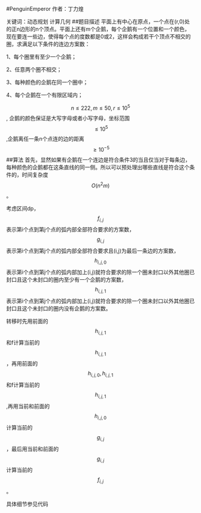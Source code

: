 #PenguinEmperor
作者：丁力煌

关键词：动态规划 计算几何
##题目描述
平面上有中心在原点，一个点在(r,0)处的正n边形的n个顶点。平面上还有m个企鹅，每个企鹅有一个位置和一个颜色，现在要连一些边，使得每个点的度数都是0或2，这样会构成若干个顶点不相交的圈，求满足以下条件的连边方案数：

1、每个圈里有至少一个企鹅；

2、任意两个圈不相交；

3、每种颜色的企鹅在同一个圈中；

4、每个企鹅在一个有限区域内；

$$n\leq222,m\leq50,r\leq10^5$$,
企鹅的颜色保证是大写字母或者小写字母，坐标范围$$\leq10^5$$,企鹅离任一条n个点连的边的距离$$\geq 10^{-5}$$
##算法
首先，显然如果有企鹅在一个连边是符合条件3的当且仅当对于每条边，每种颜色的企鹅都在这条直线的同一侧。所以可以预处理出哪些直线是符合这个条件的，时间复杂度$$O(n^2 m)$$。

考虑区间dp，$$f_{i,j}$$表示第i个点到第j个点的弧内部全部符合要求的方案数，$$g_{i,j}$$表示第i个点到第j个点的弧内部全部符合要求且(i,j)为最后一条边的方案数，$$h_{i,j,0}$$表示第i个点到第j个点的弧内部加上(i,j)就符合要求的除一个圈未封口以外其他圈已封口且这个未封口的圈内至少有一个企鹅的方案数，$$h_{i,j,1}$$表示第i个点到第j个点的弧内部加上(i,j)就符合要求的除一个圈未封口以外其他圈已封口且这个未封口的圈内没有企鹅的方案数。

转移时先用前面的$$h_{i,j,1}$$和f计算当前的$$h_{i,j,1}$$，再用前面的$$h_{i,j,0},h_{i,j,1}$$和f计算当前的$$h_{i,j,1}$$,再用当前和前面的$$h_{i,j,0}$$计算当前的$$g_{i,j}$$，最后用当前和前面的$$g_{i,j}$$计算当前的$$f_{i,j}$$。

具体细节参见代码